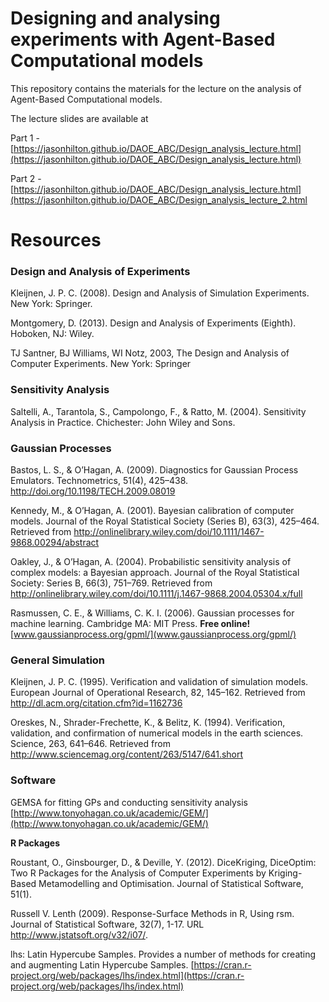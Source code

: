 # Designing and analysing experiments with Agent-Based Computational models

This repository contains the materials for the lecture on the analysis of Agent-Based Computational models.

The lecture slides are available at

Part 1 -  [https://jasonhilton.github.io/DAOE_ABC/Design_analysis_lecture.html](https://jasonhilton.github.io/DAOE_ABC/Design_analysis_lecture.html)


Part 2 - [https://jasonhilton.github.io/DAOE_ABC/Design_analysis_lecture.html](https://jasonhilton.github.io/DAOE_ABC/Design_analysis_lecture_2.html


# Resources


### Design and Analysis of Experiments

Kleijnen, J. P. C. (2008). Design and Analysis of Simulation Experiments. New York: Springer.

Montgomery, D. (2013). Design and Analysis of Experiments (Eighth). Hoboken, NJ: Wiley.

TJ Santner, BJ Williams, WI Notz, 2003, The Design and Analysis of Computer Experiments. New York: Springer

### Sensitivity Analysis

Saltelli, A., Tarantola, S., Campolongo, F., & Ratto, M. (2004). Sensitivity Analysis in Practice. Chichester: John Wiley and Sons.


### Gaussian Processes

Bastos, L. S., & O’Hagan, A. (2009). Diagnostics for Gaussian Process Emulators. Technometrics, 51(4), 425–438. http://doi.org/10.1198/TECH.2009.08019


Kennedy, M., & O’Hagan, A. (2001). Bayesian calibration of computer models. Journal of the Royal Statistical Society (Series B), 63(3), 425–464. Retrieved from http://onlinelibrary.wiley.com/doi/10.1111/1467-9868.00294/abstract


Oakley, J., & O’Hagan, A. (2004). Probabilistic sensitivity analysis of complex models: a Bayesian approach. Journal of the Royal Statistical Society: Series B, 66(3), 751–769. Retrieved from http://onlinelibrary.wiley.com/doi/10.1111/j.1467-9868.2004.05304.x/full

Rasmussen, C. E., & Williams, C. K. I. (2006). Gaussian processes for machine learning. Cambridge MA: MIT Press.
 **Free online!** [www.gaussianprocess.org/gpml/](www.gaussianprocess.org/gpml/)


### General Simulation
Kleijnen, J. P. C. (1995). Verification and validation of simulation models. European Journal of Operational Research, 82, 145–162. Retrieved from http://dl.acm.org/citation.cfm?id=1162736


Oreskes, N., Shrader-Frechette, K., & Belitz, K. (1994). Verification, validation, and confirmation of numerical models in the earth sciences. Science, 263, 641–646. Retrieved from http://www.sciencemag.org/content/263/5147/641.short

### Software 

GEMSA for fitting GPs and conducting sensitivity analysis [http://www.tonyohagan.co.uk/academic/GEM/](http://www.tonyohagan.co.uk/academic/GEM/)

**R Packages**

Roustant, O., Ginsbourger, D., & Deville, Y. (2012). DiceKriging, DiceOptim: Two R Packages for the Analysis of Computer Experiments by Kriging-Based Metamodelling and Optimisation. Journal of Statistical Software, 51(1).

Russell V. Lenth (2009). Response-Surface Methods in R, Using rsm. Journal of Statistical Software, 32(7), 1-17. URL http://www.jstatsoft.org/v32/i07/.

lhs: Latin Hypercube Samples. Provides a number of methods for creating and augmenting Latin Hypercube Samples. [https://cran.r-project.org/web/packages/lhs/index.html](https://cran.r-project.org/web/packages/lhs/index.html)





